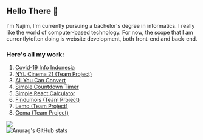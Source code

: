 
<!-- ![Top Langs](https://github-readme-stats.vercel.app/api/top-langs/?username=najimRizky&layout=compact&theme=dark) -->



## Hello There 🤞

I'm Najim, I'm currently pursuing a bachelor's degree in informatics. I really like the world of computer-based technology. For now, the scope that I am currently/often doing is website development, both front-end and back-end.


### Here's all my work:

1. [Covid-19 Info Indonesia](https://covid-19-indonesia.vercel.app/)
2. [NYL Cinema 21 (Team Project)](https://nyl-cinema21.vercel.app)
3. [All You Can Convert](https://all-you-can-convert-git-main-najimrizky.vercel.app/)
4. [Simple Countdown Timer](https://countdowntimer-week13-najimrizky-git-main-najimrizky.vercel.app/)
5. [Simple React Calculator](https://calculator-nr.najimrizky.vercel.app/)
6. [Findumois (Team Project)](http://findumois.000webhostapp.com/)
7. [Lemo (Team Project)](http://lemobeta.000webhostapp.com/)
8. [Gema (Team Project)](http://gemabeta.000webhostapp.com/)

  ![](https://komarev.com/ghpvc/?username=najimRizky&color=red) <br/>
  ![Anurag's GitHub stats](https://github-readme-stats.vercel.app/api?username=najimRizky&hide=contribs,prs&theme=gruvbox) 
